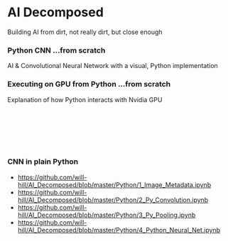 # AI Decomposed  
Building AI from dirt, not really dirt, but close enough

### Python CNN ...from scratch  
AI & Convolutional Neural Network with a visual, Python implementation  
  
### Executing on GPU from Python ...from scratch
Explanation of how Python interacts with Nvidia GPU  


<br/><br/><br/><br/><br/>
  
  ### CNN in plain Python
*  https://github.com/will-hill/AI_Decomposed/blob/master/Python/1_Image_Metadata.ipynb
*  https://github.com/will-hill/AI_Decomposed/blob/master/Python/2_Py_Convolution.ipynb
*  https://github.com/will-hill/AI_Decomposed/blob/master/Python/3_Py_Pooling.ipynb
*  https://github.com/will-hill/AI_Decomposed/blob/master/Python/4_Python_Neural_Net.ipynb
